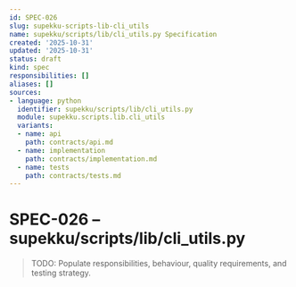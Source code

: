 ```yaml
---
id: SPEC-026
slug: supekku-scripts-lib-cli_utils
name: supekku/scripts/lib/cli_utils.py Specification
created: '2025-10-31'
updated: '2025-10-31'
status: draft
kind: spec
responsibilities: []
aliases: []
sources:
- language: python
  identifier: supekku/scripts/lib/cli_utils.py
  module: supekku.scripts.lib.cli_utils
  variants:
  - name: api
    path: contracts/api.md
  - name: implementation
    path: contracts/implementation.md
  - name: tests
    path: contracts/tests.md
---
```


# SPEC-026 – supekku/scripts/lib/cli_utils.py

> TODO: Populate responsibilities, behaviour, quality requirements, and testing strategy.
